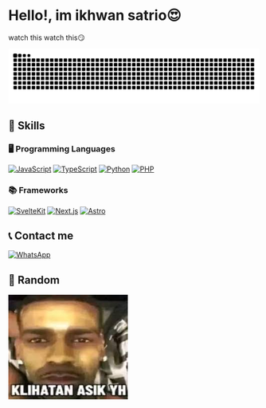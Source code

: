 # Hello!, im ikhwan satrio😍

watch this watch this😏

![snake gif](https://github.com/wanto-production/wanto-production/blob/output/snake.svg)

## 🚀 Skills

### 🖥️ Programming Languages

[![JavaScript](https://img.shields.io/badge/JavaScript-F7DF1E?style=for-the-badge&logo=javascript&logoColor=black)](https://developer.mozilla.org/en-US/docs/Web/JavaScript)
[![TypeScript](https://img.shields.io/badge/TypeScript-3178C6?style=for-the-badge&logo=typescript&logoColor=white)](https://www.typescriptlang.org/docs/)
[![Python](https://img.shields.io/badge/Python-3776AB?style=for-the-badge&logo=python&logoColor=white)](https://docs.python.org/3/)
[![PHP](https://img.shields.io/badge/PHP-777BB4?style=for-the-badge&logo=php&logoColor=white)](https://www.php.net/docs.php)

### 📚 Frameworks

[![SvelteKit](https://img.shields.io/badge/SvelteKit-FF3E00?style=for-the-badge&logo=svelte&logoColor=white)](https://kit.svelte.dev/docs)
[![Next.js](https://img.shields.io/badge/Next.js-000000?style=for-the-badge&logo=nextdotjs&logoColor=white)](https://nextjs.org/docs)
[![Astro](https://img.shields.io/badge/Astro-FF5D01?style=for-the-badge&logo=astro&logoColor=white)](https://docs.astro.build/)

## 📞 Contact me

[![WhatsApp](https://img.shields.io/badge/WhatsApp-25D366?style=for-the-badge&logo=whatsapp&logoColor=white)](https://wa.me/6285211584038)

## 🗿 Random

![meme](./assets/keliatan_asik.jpg)
